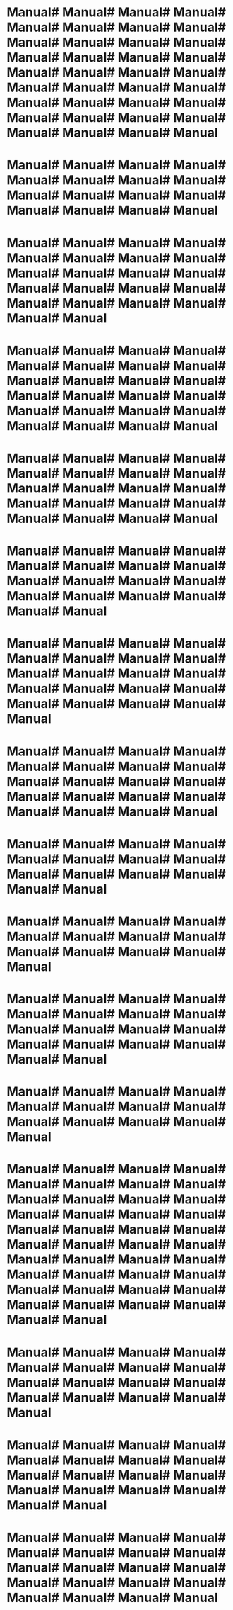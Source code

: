 # Manual# Manual# Manual# Manual# Manual# Manual# Manual# Manual# Manual# Manual# Manual# Manual# Manual# Manual# Manual# Manual# Manual# Manual# Manual# Manual# Manual# Manual# Manual# Manual# Manual# Manual# Manual# Manual# Manual# Manual# Manual# Manual# Manual# Manual# Manual# Manual
# Manual# Manual# Manual# Manual# Manual# Manual# Manual# Manual# Manual# Manual# Manual# Manual# Manual# Manual# Manual# Manual
# Manual# Manual# Manual# Manual# Manual# Manual# Manual# Manual# Manual# Manual# Manual# Manual# Manual# Manual# Manual# Manual# Manual# Manual# Manual# Manual# Manual# Manual
# Manual# Manual# Manual# Manual# Manual# Manual# Manual# Manual# Manual# Manual# Manual# Manual# Manual# Manual# Manual# Manual# Manual# Manual# Manual# Manual# Manual# Manual# Manual# Manual
# Manual# Manual# Manual# Manual# Manual# Manual# Manual# Manual# Manual# Manual# Manual# Manual# Manual# Manual# Manual# Manual# Manual# Manual# Manual# Manual
# Manual# Manual# Manual# Manual# Manual# Manual# Manual# Manual# Manual# Manual# Manual# Manual# Manual# Manual# Manual# Manual# Manual# Manual
# Manual# Manual# Manual# Manual# Manual# Manual# Manual# Manual# Manual# Manual# Manual# Manual# Manual# Manual# Manual# Manual# Manual# Manual# Manual# Manual# Manual
# Manual# Manual# Manual# Manual# Manual# Manual# Manual# Manual# Manual# Manual# Manual# Manual# Manual# Manual# Manual# Manual# Manual# Manual# Manual# Manual
# Manual# Manual# Manual# Manual# Manual# Manual# Manual# Manual# Manual# Manual# Manual# Manual# Manual# Manual
# Manual# Manual# Manual# Manual# Manual# Manual# Manual# Manual# Manual# Manual# Manual# Manual# Manual
# Manual# Manual# Manual# Manual# Manual# Manual# Manual# Manual# Manual# Manual# Manual# Manual# Manual# Manual# Manual# Manual# Manual# Manual
# Manual# Manual# Manual# Manual# Manual# Manual# Manual# Manual# Manual# Manual# Manual# Manual# Manual
# Manual# Manual# Manual# Manual# Manual# Manual# Manual# Manual# Manual# Manual# Manual# Manual# Manual# Manual# Manual# Manual# Manual# Manual# Manual# Manual# Manual# Manual# Manual# Manual# Manual# Manual# Manual# Manual# Manual# Manual# Manual# Manual# Manual# Manual# Manual# Manual# Manual# Manual# Manual# Manual# Manual# Manual
# Manual# Manual# Manual# Manual# Manual# Manual# Manual# Manual# Manual# Manual# Manual# Manual# Manual# Manual# Manual# Manual# Manual
# Manual# Manual# Manual# Manual# Manual# Manual# Manual# Manual# Manual# Manual# Manual# Manual# Manual# Manual# Manual# Manual# Manual# Manual
# Manual# Manual# Manual# Manual# Manual# Manual# Manual# Manual# Manual# Manual# Manual# Manual# Manual# Manual# Manual# Manual# Manual# Manual# Manual# Manual
